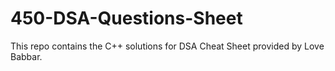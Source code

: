# 450-DSA-Questions-Sheet
This repo contains the C++ solutions for DSA Cheat Sheet provided by Love Babbar.
